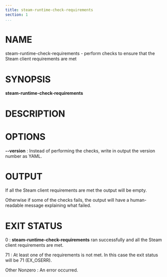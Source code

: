 ```yaml
---
title: steam-runtime-check-requirements
section: 1
...
```


# NAME

steam-runtime-check-requirements - perform checks to ensure that the Steam client requirements are met

# SYNOPSIS

**steam-runtime-check-requirements**

# DESCRIPTION

# OPTIONS

**--version**
:   Instead of performing the checks, write in output the version number as
    YAML.

# OUTPUT

If all the Steam client requirements are met the output will be empty.

Otherwise if some of the checks fails, the output will have a human-readable
message explaining what failed.


# EXIT STATUS

0
:   **steam-runtime-check-requirements** ran successfully and all the Steam
    client requirements are met.

71
:   At least one of the requirements is not met. In this case the exit status
    will be 71 (EX_OSERR).

Other Nonzero
:   An error occurred.

<!-- vim:set sw=4 sts=4 et: -->
